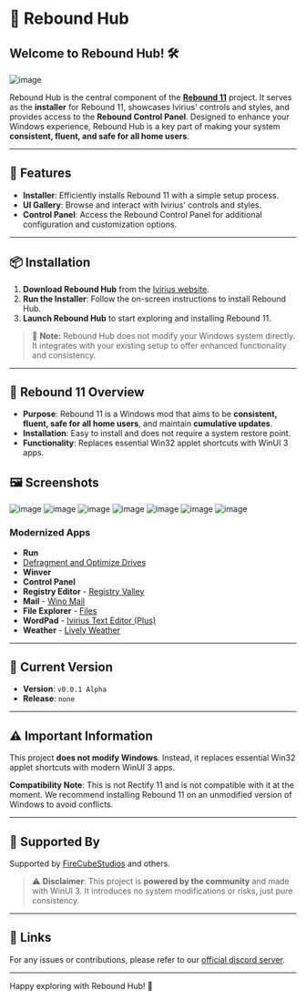# 🚀 Rebound Hub

## Welcome to Rebound Hub! 🛠️

![image](https://github.com/user-attachments/assets/54368425-00e5-45e3-8eb6-95a6582eb841)

Rebound Hub is the central component of the [**Rebound 11**](https://ivirius.vercel.app/rebound11) project. It serves as the **installer** for Rebound 11, showcases Ivirius' controls and styles, and provides access to the **Rebound Control Panel**. Designed to enhance your Windows experience, Rebound Hub is a key part of making your system **consistent, fluent, and safe for all home users**.

---

## 🌟 Features

- **Installer**: Efficiently installs Rebound 11 with a simple setup process.
- **UI Gallery**: Browse and interact with Ivirius' controls and styles.
- **Control Panel**: Access the Rebound Control Panel for additional configuration and customization options.

---

## 📦 Installation

1. **Download Rebound Hub** from the [Ivirius website](https://ivirius.vercel.app/rebound11).
2. **Run the Installer**: Follow the on-screen instructions to install Rebound Hub.
3. **Launch Rebound Hub** to start exploring and installing Rebound 11.

> 🔧 **Note:** Rebound Hub does not modify your Windows system directly. It integrates with your existing setup to offer enhanced functionality and consistency.

---

## 🔧 Rebound 11 Overview

- **Purpose**: Rebound 11 is a Windows mod that aims to be **consistent, fluent, safe for all home users**, and maintain **cumulative updates**.
- **Installation**: Easy to install and does not require a system restore point.
- **Functionality**: Replaces essential Win32 applet shortcuts with WinUI 3 apps.

## 🖼️ Screenshots

![image](https://github.com/user-attachments/assets/6c7630cd-1197-433e-9cfa-f9098ce78cc8)
![image](https://github.com/user-attachments/assets/54368425-00e5-45e3-8eb6-95a6582eb841)
![image](https://github.com/user-attachments/assets/022db35c-2312-4aca-85b1-40d25e24736e)
![image](https://github.com/user-attachments/assets/09b3f443-5c1d-4cde-9148-62bd6b8616c7)
![image](https://github.com/user-attachments/assets/3d214adf-6c3b-4237-8554-3c5d7bb24f57)
![image](https://github.com/user-attachments/assets/635b7ee2-1caa-41be-8ae6-640ce74e6182)
![image](https://github.com/user-attachments/assets/18442258-f41b-4f45-aa8a-14bb1444ee33)

### Modernized Apps

- **Run**
- [Defragment and Optimize Drives](https://github.com/FlamebladeOmega/Rebound-Defrag)
- **Winver**
- **Control Panel**
- **Registry Editor** - [Registry Valley](https://github.com/0x5bfa/FluentRegEdit)
- **Mail** - [Wino Mail](https://github.com/bkaankose/Wino-Mail)
- **File Explorer** - [Files](https://github.com/files-community/files)
- **WordPad** - [Ivirius Text Editor (Plus)](https://github.com/IviriusMain/Ivirius-Text-Editor-Plus)
- **Weather** - [Lively Weather](https://apps.microsoft.com/detail/9pp0mfqfvsc5?hl=en-mt&gl=MT)

---

## 🔄 Current Version

- **Version**: `v0.0.1 Alpha`
- **Release**: `none`

---

## ⚠️ Important Information

This project **does not modify Windows**. Instead, it replaces essential Win32 applet shortcuts with modern WinUI 3 apps. 

**Compatibility Note**: This is not Rectify 11 and is not compatible with it at the moment. We recommend installing Rebound 11 on an unmodified version of Windows to avoid conflicts.

---

## 💬 Supported By

Supported by [FireCubeStudios](https://github.com/FireCubeStudios) and others. 

> ⚠️ **Disclaimer**: This project is **powered by the community** and made with WinUI 3. It introduces no system modifications or risks, just pure consistency.

---

## 🔗 Links

For any issues or contributions, please refer to our [official discord server](https://discord.com/invite/uasSwW5U2B).

---

Happy exploring with Rebound Hub! 🎉
